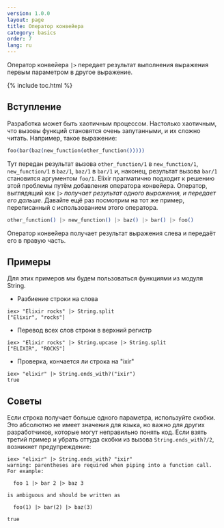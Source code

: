 ```yaml
---
version: 1.0.0
layout: page
title: Оператор конвейера
category: basics
order: 7
lang: ru
---
```


Оператор конвейера `|>` передает результат выполнения выражения первым параметром в другое выражение.

{% include toc.html %}

## Вступление

Разработка может быть хаотичным процессом. Настолько хаотичным, что вызовы функций становятся очень запутанными, и их сложно читать. Например, такое выражение:

```elixir
foo(bar(baz(new_function(other_function()))))
```

Тут передан результат вызова `other_function/1` в `new_function/1`, `new_function/1` в `baz/1`, `baz/1` в `bar/1` и, наконец, результат вызова `bar/1` становится аргументом `foo/1`. Elixir прагматично подходит к решению этой проблемы путём добавления оператора конвейера. Оператор, выглядящий как `|>` *получает результат одного выражения, и передает его дальше*. Давайте ещё раз посмотрим на тот же пример, переписанный с использованием этого оператора.

```elixir
other_function() |> new_function() |> baz() |> bar() |> foo()
```

Оператор конвейера получает результат выражения слева и передаёт его в правую часть.

## Примеры

Для этих примеров мы будем пользоваться функциями из модуля String.

- Разбиение строки на слова

```shell
iex> "Elixir rocks" |> String.split
["Elixir", "rocks"]
```

- Перевод всех слов строки в верхний регистр

```shell
iex> "Elixir rocks" |> String.upcase |> String.split
["ELIXIR", "ROCKS"]
```

- Проверка, кончается ли строка на "ixir"

```shell
iex> "elixir" |> String.ends_with?("ixir")
true
```

## Советы

Если строка получает больше одного параметра, используйте скобки. Это абсолютно не имеет значения для языка, но важно для других разработчиков, которые могут неправильно понять код. Если взять третий пример и убрать оттуда скобки из вызова `String.ends_with?/2`, возникнет предупреждение:

```shell
iex> "elixir" |> String.ends_with? "ixir"
warning: parentheses are required when piping into a function call. For example:

  foo 1 |> bar 2 |> baz 3

is ambiguous and should be written as

  foo(1) |> bar(2) |> baz(3)

true
```
